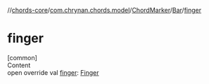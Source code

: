 //[chords-core](../../../../index.md)/[com.chrynan.chords.model](../../index.md)/[ChordMarker](../index.md)/[Bar](index.md)/[finger](finger.md)



# finger  
[common]  
Content  
open override val [finger](finger.md): [Finger](../../-finger/index.md)  




